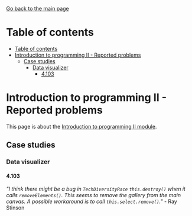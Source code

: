 [Go back to the main page](../../../README.md)

# Table of contents

- [Table of contents](#table-of-contents)
- [Introduction to programming II - Reported problems](#introduction-to-programming-ii---reported-problems)
  - [Case studies](#case-studies)
    - [Data visualizer](#data-visualizer)
      - [4.103](#4103)

# Introduction to programming II - Reported problems

This page is about the [Introduction to programming II module](../../../modules/level-4/cm-1010-introduction-to-programming-ii/).

## Case studies

### Data visualizer

#### 4.103

_"I think there might be a bug in `TechDiversityRace` `this.destroy()` when it calls `removeElements()`. This seems to remove the gallery from the main canvas. A possible workaround is to call `this.select.remove()`."_ - Ray Stinson
